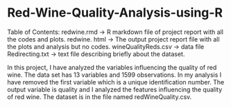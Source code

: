 # Red-Wine-Quality-Analysis-using-R
Table of Contents:
redwine.rmd -> R markdown file of project report with all the codes and plots.
redwine. html -> The output project report file with all the plots and analysis but no codes.
wineQualityReds.csv -> data file 
Redirecting.txt -> text file describing briefly about the dataset.

In this project, I have analyzed the variables influencing the quality of red wine. The data set has 13 variables and 1599 observations. In my analysis I have removed the first variable which is a unique identification number. The output variable is quality and I analyzed the features influencing the quality of red wine. The dataset is in the file named redWineQuality.csv.
